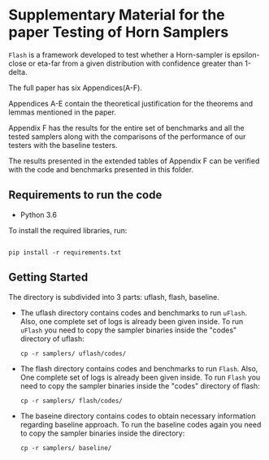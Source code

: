 # Supplementary Material for the paper Testing of Horn Samplers



`Flash` is a framework developed to test whether a Horn-sampler is epsilon-close or eta-far from a given distribution with confidence greater than 1-delta.



The full paper has six Appendices(A-F).



Appendices A-E contain the theoretical justification for the theorems and lemmas mentioned in the paper.

Appendix F has the results for the entire set of benchmarks and all the tested samplers along with the comparisons of the performance of our testers with the baseline testers.

The results presented in the extended tables of Appendix F can be verified with the code and benchmarks presented in this folder.



## Requirements to run the code



* Python 3.6



To install the required libraries, run:



```

pip install -r requirements.txt

```



## Getting Started


The directory is subdivided into 3 parts: uflash, flash, baseline.

* The uflash directory contains codes and benchmarks to run `uFlash`. Also, one complete set of logs is already been given inside. To run `uFlash` you need to copy the sampler binaries inside the "codes" directory of uflash:

	```
	cp -r samplers/ uflash/codes/
	```


* The flash directory contains codes and benchmarks to run `Flash`. Also, One complete set of logs is already been given inside. To run `Flash` you need to copy the sampler binaries inside the "codes" directory of flash:

	```
	cp -r samplers/ flash/codes/
	```

* The baseine directory contains codes to obtain necessary information regarding baseline approach. To run the baseline codes again you need to copy the sampler binaries inside the directory:

	```
	cp -r samplers/ baseline/
	```
